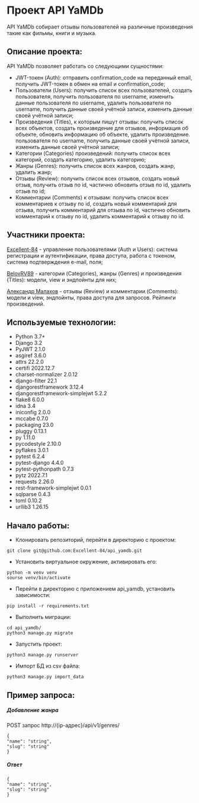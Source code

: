 # Проект API YaMDb

API YaMDb собирает отзывы пользователей на различные произведения такие как фильмы, книги и музыка.

## Описание проекта:

API YaMDb позволяет работать со следующими сущностями:

  - JWT-токен (Auth): отправить confirmation_code на переданный email, получить JWT-токен в обмен на email и confirmation_code;
  - Пользователи (Users): получить список всех пользователей, создать пользователя, получить пользователя по username, изменить данные пользователя по username, удалить пользователя по username, получить данные своей учётной записи, изменить данные своей учётной записи;
  - Произведения (Titles), к которым пишут отзывы: получить список всех объектов, создать произведение для отзывов, информация об объекте, обновить информацию об объекте, удалить произведение. пользователя по username, получить данные своей учётной записи, изменить данные своей учётной записи;
  - Категории (Categories) произведений: получить список всех категорий, создать категорию, удалить категорию;
  - Жанры (Genres): получить список всех жанров, создать жанр, удалить жанр;
  - Отзывы (Review): получить список всех отзывов, создать новый отзыв, получить отзыв по id, частично обновить отзыв по id, удалить отзыв по id;
  - Комментарии (Comments) к отзывам: получить список всех комментариев к отзыву по id, создать новый комментарий для отзыва, получить комментарий для отзыва по id, частично обновить комментарий к отзыву по id, удалить комментарий к отзыву по id.

## Участники проекта:

[Excellent-84](https://github.com/Excellent-84) - управление пользователями (Auth и Users): система регистрации и аутентификации, права доступа, работа с токеном, система подтверждения e-mail, поля;

[BelovRV89](https://github.com/BelovRV89) - категории (Categories), жанры (Genres) и произведения (Titles): модели, view и эндпойнты для них;

[Александр Малахов](https://github.com/Richa9d) - отзывы (Review) и комментарии (Comments): модели и view, эндпойнты, права доступа для запросов. Рейтинги произведений.

## Используемые технологии:

  - Python 3.7+
  - Django 3.2
  - PyJWT 2.1.0
  - asgiref 3.6.0
  - attrs 22.2.0
  - certifi 2022.12.7
  - charset-normalizer 2.0.12
  - django-filter 22.1
  - djangorestframework 3.12.4
  - djangorestframework-simplejwt 5.2.2
  - flake8 6.0.0
  - idna 3.4
  - iniconfig 2.0.0
  - mccabe 0.7.0
  - packaging 23.0
  - pluggy 0.13.1
  - py 1.11.0
  - pycodestyle 2.10.0
  - pyflakes 3.0.1
  - pytest 6.2.4
  - pytest-django 4.4.0
  - pytest-pythonpath 0.7.3
  - pytz 2022.7.1
  - requests 2.26.0
  - rest-framework-simplejwt 0.0.1
  - sqlparse 0.4.3
  - toml 0.10.2
  - urllib3 1.26.15


## Начало работы:

  - Клонировать репозиторий, перейти в директорию с проектом:
```
git clone git@github.com:Excellent-84/api_yamdb.git
```
  - Установить виртуальное окружение, активировать его:
```
python -m venv venv
sourse venv/bin/activate
```
  - Перейти в директорию с приложением api_yamdb, установить зависимости:
```
pip install -r requirements.txt
```
  - Выполнить миграции:
```
cd api_yamdb/
python3 manage.py migrate
```
  - Запустить проект:
```
python3 manage.py runserver
```
  - Импорт БД из csv файла:
```
python3 manage.py import_data
```

## Пример запроса:

##### Добавление жанра
POST запрос http://{ip-адрес}/api/v1/genres/
```
{
"name": "string",
"slug": "string"
}
```
##### Ответ
```
{
"name": "string",
"slug": "string"
}
```